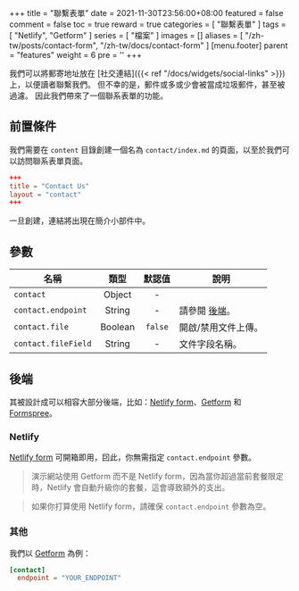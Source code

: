 +++
title = "聯繫表單"
date = 2021-11-30T23:56:00+08:00
featured = false
comment = false
toc = true
reward = true
categories = [
  "聯繫表單"
]
tags = [
  "Netlify",
  "Getform"
]
series = [
  "檔案"
]
images = []
aliases = [
  "/zh-tw/posts/contact-form",
  "/zh-tw/docs/contact-form"
]
[menu.footer]
  parent = "features"
  weight = 6
  pre = '<i class="fas fa-fw fa-question-circle"></i>'
+++

我們可以將郵寄地址放在 [社交連結]({{< ref "/docs/widgets/social-links" >}})上，以便讀者聯繫我們。 但不幸的是，郵件或多或少會被當成垃圾郵件，甚至被過濾。 因此我們帶來了一個聯系表單的功能。

<!--more-->

## 前置條件

我們需要在 `content` 目錄創建一個名為 `contact/index.md` 的頁面，以至於我們可以訪問聯系表單頁面。

```toml
+++
title = "Contact Us"
layout = "contact"
+++
```

一旦創建，連結將出現在簡介小部件中。

## 參數

| 名稱 | 類型 | 默認值 | 說明
|---|:-:|:-:|---
| `contact` | Object | - | 
| `contact.endpoint` | String | - | 請參閱 [後端](#後端)。
| `contact.file` | Boolean | `false` | 開啟/禁用文件上傳。
| `contact.fileField` | String | - | 文件字段名稱。

## 後端

其被設計成可以相容大部分後端，比如：[Netlify form](https://docs.netlify.com/forms/setup)、[Getform](https://getform.io/) 和 [Formspree](https://formspree.io/)。

### Netlify

[Netlify form](https://docs.netlify.com/forms/setup) 可開箱即用，囙此，你無需指定 `contact.endpoint` 參數。

> 演示網站使用 Getform 而不是 Netlify form，因為當你超過當前套餐限定時，Netlify 會自動升級你的套餐，這會導致額外的支出。

> 如果你打算使用 Netlify form，請確保 `contact.endpoint` 參數為空。

### 其他

我們以 [Getform](https://getform.io) 為例：

```toml
[contact]
  endpoint = "YOUR_ENDPOINT"
```
